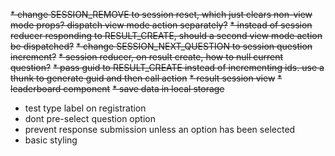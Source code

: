 ~~* change SESSION_REMOVE to session reset, which just clears non-view mode props? dispatch view mode action separately?~~
~~* instead of session reducer responding to RESULT_CREATE, should a second view mode action be dispatched?~~
~~* change SESSION_NEXT_QUESTION to session question increment?~~
~~* session reducer, on result create, how to null current question?~~
~~* pass guid to RESULT_CREATE instead of incrementing ids. use a thunk to generate guid and then call action~~
~~* result session view~~
~~* leaderboard component~~
~~* save data in local storage~~

* test type label on registration
* dont pre-select question option
* prevent response submission unless an option has been selected
* basic styling